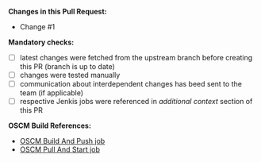 **Changes in this Pull Request:**
- Change #1

**Mandatory checks:**
- [ ] latest changes were fetched from the upstream branch before creating this PR (branch is up to date)
- [ ] changes were tested manually
- [ ] communication about interdependent changes has beed sent to the team (if applicable)
- [ ] respective Jenkis jobs were referenced in *additional context* section of this PR

**OSCM Build References:**
- [OSCM Build And Push job](http://link-to-latest-passing-jenkins-job.com)
- [OSCM Pull And Start job](http://link-to-latest-passing-jenkins-job.com)
